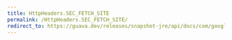 ```yaml
---
title: HttpHeaders.SEC_FETCH_SITE
permalink: /HttpHeaders.SEC_FETCH_SITE/
redirect_to: https://guava.dev/releases/snapshot-jre/api/docs/com/google/common/net/HttpHeaders.html#SEC_FETCH_SITE
---
```

